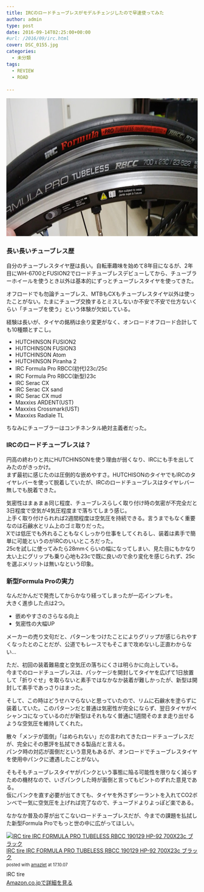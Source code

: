 ```yaml
---
title: IRCのロードチューブレスがモデルチェンジしたので早速使ってみた
author: admin
type: post
date: 2016-09-14T02:25:00+00:00
#url: /2016/09/irc.html
cover: DSC_0155.jpg
categories:
  - 未分類
tags:
  - REVIEW
  - ROAD

---
```

<div class="separator" style="clear: both; text-align: center;">
  <img border="0" height="362" src="./DSC_0155.jpg" width="640" />
</div>



### 長い長いチューブレス歴

自分のチューブレスタイヤ歴は長い。自転車趣味を始めて8年目になるが、2年目にWH-6700とFUSION2でロードチューブレスデビューしてから、チューブラーホイールを使うとき以外は基本的にずっとチューブレスタイヤを使ってきた。

オフロードでも勿論チューブレス、MTBもCXもチューブレスタイヤ以外は使ったことがない。たまにチューブ交換するとミスしないか不安で不安で仕方ないくらい「チューブを使う」という体験が欠如している。

経験は長いが、タイヤの銘柄は余り変更がなく、オンロードオフロード合計しても10種類とすこし。



  * HUTCHINSON FUSION2
  * HUTCHINSON FUSION3
  * HUTCHINSON&nbsp;Atom
  * HUTCHINSON Piranha 2
  * IRC Formula Pro RBCC(初代)23c/25c
  * IRC Formula Pro RBCC(新型)23c
  * IRC&nbsp;Serac CX
  * IRC&nbsp;Serac CX sand
  * IRC&nbsp;Serac CX mud
  * Maxxixs ARDENT(UST)
  * Maxxixs&nbsp;Crossmark(UST)
  * Maxxixs&nbsp;Radiale TL

ちなみにチューブラーはコンチネンタル絶対主義者だった。

### IRCのロードチューブレスは？

円高の終わりと共にHUTCHINSONを使う理由が弱くなり、IRCにも手を出してみたのがきっかけ。  
まず最初に感じたのは圧倒的な嵌めやすさ。HUTCHISONのタイヤでもIRCのタイヤレバーを使って脱着していたが、IRCのロードチューブレスはタイヤレバー無しでも脱着できた。

気密性はまぁまぁ同じ程度、チューブレスらしく取り付け時の気密が不完全だと3日程度で空気が4気圧程度まで落ちてしまう感じ。  
上手く取り付けられれば2週間程度は空気圧を持続できる。言うまでもなく重要なのは石鹸水とリム上のゴミ取りだった。  
Xでは低圧でも外れることもなくしっかり仕事をしてくれるし、装着は素手で簡単に可能というのがIRCのいいところだった。  
25cを試しに使ってみたら28mmくらいの幅になってしまい、見た目にもかなり太い上にグリップも乗り心地も23cで既に良いので余り変化を感じられず、25cを選ぶメリットは無いなという印象。


### 新型Formula Proの実力


なんだかんだで発売してからかなり経ってしまったが一応インプレを。  
大きく進歩した点は2つ。

* 嵌めやすさのさらなる向上
* 気密性の大幅UP

メーカーの売り文句だと、パターンをつけたことによりグリップが感じられやすくなったとのことだが、公道でもレースでもそこまで攻めないし正直わからない…

ただ、初回の装着難易度と空気圧の落ちにくさは明らかに向上している。  
今までのロードチューブレスは、パッケージを開封してタイヤを広げて1日放置して「折りぐせ」を取らないと素手ではなかなか装着が難しかったが、新型は開封して素手であっさりはまった。

そして、この時はどうせハマらないと思っていたので、リムに石鹸水を塗らずに装着していた。このパターンだと普通は気密性が完全にならず、翌日タイヤがペシャンコになっているのだが新型はそれもなく普通に1週間そのまま走り出せるような空気圧を維持してくれた。


散々「メンテが面倒」「はめられない」だの言われてきたロードチューブレスだが、完全にその悪評を払拭できる製品だと言える。  
パンク時の対応が面倒だという意見もあるが、オンロードでチューブレスタイヤを使用中パンクに遭遇したことがない。

そもそもチューブレスタイヤがパンクという事態に陥る可能性を限りなく減らすための機材なので、いざパンクした時が面倒と言ってもピントのずれた意見である。  
仮にパンクを直す必要が出てきても、タイヤを外さずシーラントを入れてCO2ボンベで一気に空気圧を上げれば完了なので、チューブドよりよっぽど楽である。

なかなか普及の芽が出てこないロードチューブレスだが、今までの課題を払拭した新型Formula Proでもっと世の中に広がってほしい。


<div class="amazlet-box" style="margin-bottom:0px;"><div class="amazlet-image" style="float:left;margin:0px 12px 1px 0px;"><a href="http://www.amazon.co.jp/exec/obidos/ASIN/B01E6IS6XY/gensobunya-22/ref=nosim/" name="amazletlink" target="_blank"><img src="https://images-fe.ssl-images-amazon.com/images/I/311ZgFf3qWL._SL160_.jpg" alt="IRC tire IRC FORMULA PRO TUBELESS RBCC 190129 HP-92 700X23c ブラック" style="border: none;" /></a></div><div class="amazlet-info" style="line-height:120%; margin-bottom: 10px"><div class="amazlet-name" style="margin-bottom:10px;line-height:120%"><a href="http://www.amazon.co.jp/exec/obidos/ASIN/B01E6IS6XY/gensobunya-22/ref=nosim/" name="amazletlink" target="_blank">IRC tire IRC FORMULA PRO TUBELESS RBCC 190129 HP-92 700X23c ブラック</a><div class="amazlet-powered-date" style="font-size:80%;margin-top:5px;line-height:120%">posted with <a href="http://www.amazlet.com/" title="amazlet" target="_blank">amazlet</a> at 17.10.07</div></div><div class="amazlet-detail">IRC tire <br /></div><div class="amazlet-sub-info" style="float: left;"><div class="amazlet-link" style="margin-top: 5px"><a href="http://www.amazon.co.jp/exec/obidos/ASIN/B01E6IS6XY/gensobunya-22/ref=nosim/" name="amazletlink" target="_blank">Amazon.co.jpで詳細を見る</a></div></div></div><div class="amazlet-footer" style="clear: left"></div></div>
